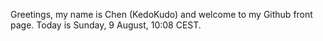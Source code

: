 Greetings, my name is Chen (KedoKudo) and welcome to my Github front page.  Today is Sunday, 9 August, 10:08 CEST.